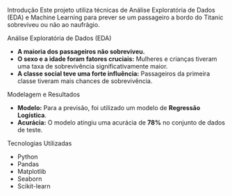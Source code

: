 Introdução
Este projeto utiliza técnicas de Análise Exploratória de Dados (EDA) e Machine Learning para prever se um passageiro a bordo do Titanic sobreviveu ou não ao naufrágio.

 Análise Exploratória de Dados (EDA)
- **A maioria dos passageiros não sobreviveu.**
- **O sexo e a idade foram fatores cruciais:** Mulheres e crianças tiveram uma taxa de sobrevivência significativamente maior.
- **A classe social teve uma forte influência:** Passageiros da primeira classe tiveram mais chances de sobrevivência.

Modelagem e Resultados
- **Modelo:** Para a previsão, foi utilizado um modelo de **Regressão Logística**.
- **Acurácia:** O modelo atingiu uma acurácia de **78%** no conjunto de dados de teste.

Tecnologias Utilizadas
- Python
- Pandas
- Matplotlib
- Seaborn
- Scikit-learn

